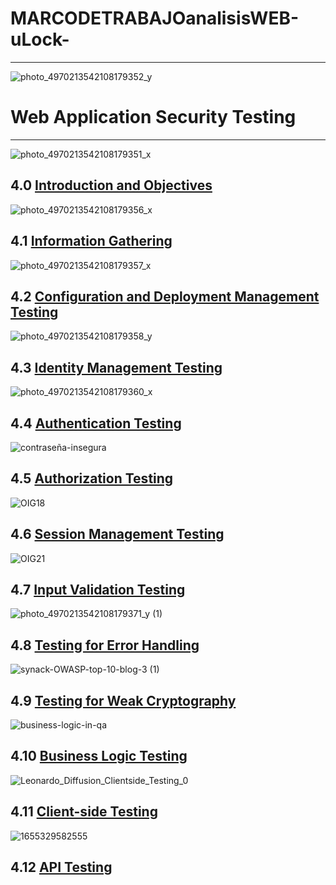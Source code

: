 # MARCODETRABAJOanalisisWEB-uLock-
---------------------------------------------------------------
![photo_4970213542108179352_y](https://github.com/MammaniNelsonD/MARCODETRABAJOanalisisWEB-uLock-/assets/114308492/c1555554-d595-47ae-9552-29850dbec58b)
# Web Application Security Testing
---------------------------------------------------------------
![photo_4970213542108179351_x](https://github.com/MammaniNelsonD/MARCODETRABAJOanalisisWEB-uLock-/assets/114308492/8928057a-c879-474e-939a-4ae382412544)

4.0 [Introduction and Objectives](00-Introduction_and_Objectives/README.md)
---------------------------------------------------------------
![photo_4970213542108179356_x](https://github.com/MammaniNelsonD/MARCODETRABAJOanalisisWEB-uLock-/assets/114308492/dabe07b4-9da6-43df-8b9a-f08e3db0b388)

4.1 [Information Gathering](01-Information_Gathering/README.md)
---------------------------------------------------------------
![photo_4970213542108179357_x](https://github.com/MammaniNelsonD/MARCODETRABAJOanalisisWEB-uLock-/assets/114308492/7f9a5a0f-1bde-48bb-b736-cce227e51969)

4.2 [Configuration and Deployment Management Testing](02-Configuration_and_Deployment_Management_Testing/README.md)
---------------------------------------------------------------
![photo_4970213542108179358_y](https://github.com/MammaniNelsonD/MARCODETRABAJOanalisisWEB-uLock-/assets/114308492/0f43aeb3-a351-4deb-a328-0e03d5670775)

4.3 [Identity Management Testing](03-Identity_Management_Testing/README.md)
---------------------------------------------------------------
![photo_4970213542108179360_x](https://github.com/MammaniNelsonD/MARCODETRABAJOanalisisWEB-uLock-/assets/114308492/73331a0b-6b48-401c-82a3-b9e033ab9e90)

4.4 [Authentication Testing](04-Authentication_Testing/README.md)
---------------------------------------------------------------
![contraseña-insegura](https://github.com/MammaniNelsonD/MARCODETRABAJOanalisisWEB-uLock-/assets/114308492/4bad42d6-0057-4607-a6fe-95d051caf2f6)

4.5 [Authorization Testing](05-Authorization_Testing/README.md)
---------------------------------------------------------------
![OIG18](https://github.com/MammaniNelsonD/MARCODETRABAJOanalisisWEB-uLock-/assets/114308492/e8c712e5-5216-4ab1-ba70-1f8417095a80)

4.6 [Session Management Testing](06-Session_Management_Testing/README.md)
---------------------------------------------------------------
![OIG21](https://github.com/MammaniNelsonD/MARCODETRABAJOanalisisWEB-uLock-/assets/114308492/776b855e-3f68-4914-8da3-0f8f905046a5)

4.7 [Input Validation Testing](07-Input_Validation_Testing/README.md)
---------------------------------------------------------------
 ![photo_4970213542108179371_y (1)](https://github.com/MammaniNelsonD/MARCODETRABAJOanalisisWEB-uLock-/assets/114308492/1546c5fd-e1db-43bb-93c6-6d9c34766406)

4.8 [Testing for Error Handling](08-Testing_for_Error_Handling/README.md)
---------------------------------------------------------------
![synack-OWASP-top-10-blog-3 (1)](https://github.com/MammaniNelsonD/MARCODETRABAJOanalisisWEB-uLock-/assets/114308492/9f1666a9-63f5-4281-8c12-045ebba13b35)

4.9 [Testing for Weak Cryptography](09-Testing_for_Weak_Cryptography/README.md)
---------------------------------------------------------------
![business-logic-in-qa](https://github.com/MammaniNelsonD/MARCODETRABAJOanalisisWEB-uLock-/assets/114308492/5f118a18-ffc7-4fa2-93c7-45c032af23b9)

4.10 [Business Logic Testing](10-Business_Logic_Testing/README.md)
---------------------------------------------------------------
![Leonardo_Diffusion_Clientside_Testing_0](https://github.com/MammaniNelsonD/MARCODETRABAJOanalisisWEB-uLock-/assets/114308492/163aed78-27b2-4e71-ae5c-1e9b912a4678)

4.11 [Client-side Testing](11-Client-side_Testing/README.md)
---------------------------------------------------------------
![1655329582555](https://github.com/MammaniNelsonD/MARCODETRABAJOanalisisWEB-uLock-/assets/114308492/7bb0f203-912b-4239-9e4c-1e72c9019aa9)

4.12 [API Testing](12-API_Testing/README.md)
---------------------------------------------------------------
